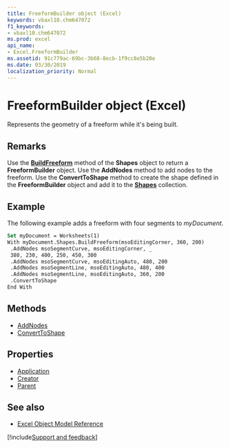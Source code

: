 ```yaml
---
title: FreeformBuilder object (Excel)
keywords: vbaxl10.chm647072
f1_keywords:
- vbaxl10.chm647072
ms.prod: excel
api_name:
- Excel.FreeformBuilder
ms.assetid: 91c779ac-69bc-3b68-8ecb-1f9cc8e5b20e
ms.date: 03/30/2019
localization_priority: Normal
---
```



# FreeformBuilder object (Excel)

Represents the geometry of a freeform while it's being built.


## Remarks

Use the **[BuildFreeform](Excel.Shapes.BuildFreeform.md)** method of the **Shapes** object to return a **FreeformBuilder** object. Use the **AddNodes** method to add nodes to the freeform. Use the **ConvertToShape** method to create the shape defined in the **FreeformBuilder** object and add it to the **[Shapes](Excel.Shapes.md)** collection.


## Example

The following example adds a freeform with four segments to _myDocument_.


```vb
Set myDocument = Worksheets(1) 
With myDocument.Shapes.BuildFreeform(msoEditingCorner, 360, 200) 
 .AddNodes msoSegmentCurve, msoEditingCorner, _ 
 380, 230, 400, 250, 450, 300 
 .AddNodes msoSegmentCurve, msoEditingAuto, 480, 200 
 .AddNodes msoSegmentLine, msoEditingAuto, 480, 400 
 .AddNodes msoSegmentLine, msoEditingAuto, 360, 200 
 .ConvertToShape 
End With
```

## Methods

- [AddNodes](Excel.FreeformBuilder.AddNodes.md)
- [ConvertToShape](Excel.FreeformBuilder.ConvertToShape.md)

## Properties

- [Application](Excel.FreeformBuilder.Application.md)
- [Creator](Excel.FreeformBuilder.Creator.md)
- [Parent](Excel.FreeformBuilder.Parent.md)

## See also

- [Excel Object Model Reference](overview/Excel/object-model.md)

[!include[Support and feedback](~/includes/feedback-boilerplate.md)]